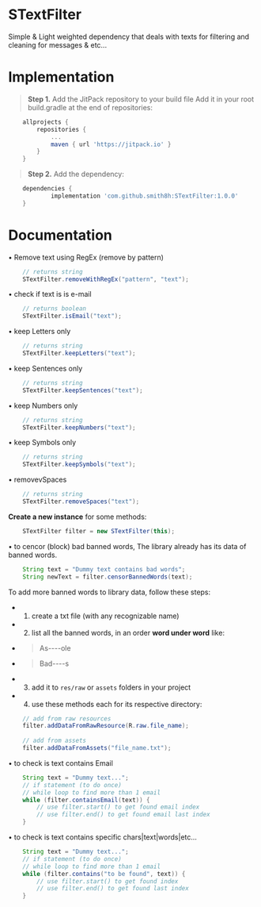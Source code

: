 # STextFilter
Simple & Light weighted dependency that deals with texts for filtering and cleaning for messages & etc...

# Implementation
> **Step 1.** Add the JitPack repository to your build file
> Add it in your root build.gradle at the end of repositories:
```gradle
	allprojects {
		repositories {
			...
			maven { url 'https://jitpack.io' }
		}
	}
```

> **Step 2.** Add the dependency:
```gradle
	dependencies {
	        implementation 'com.github.smith8h:STextFilter:1.0.0'
	}
```

# Documentation
• Remove text using RegEx (remove by pattern)
```java
    // returns string
    STextFilter.removeWithRegEx("pattern", "text");
```
• check if text is is e-mail
```java
    // returns boolean
    STextFilter.isEmail("text");
```
• keep Letters only
```java
    // returns string
    STextFilter.keepLetters("text");
```
• keep Sentences only
```java
    // returns string
    STextFilter.keepSentences("text");
```
• keep Numbers only
```java
    // returns string
    STextFilter.keepNumbers("text");
```
• keep Symbols only
```java
    // returns string
    STextFilter.keepSymbols("text");
```
• removevSpaces
```java
    // returns string
    STextFilter.removeSpaces("text");
```

**Create a new instance** for some methods:
```java
    STextFilter filter = new STextFilter(this);
```
• to cencor (block) bad banned words, The library already has its data of banned words.
```java
    String text = "Dummy text contains bad words";
    String newText = filter.censorBannedWords(text);
```

To add more banned words to library data, follow these steps:
- 1. create a txt file (with any recognizable name)
- 2. list all the banned words, in an order **word under word** like:
 - > As----ole
 - > Bad----s
- 3. add it to `res/raw` or `assets` folders in your project
- 4. use these methods each for its respective directory:
```java
    // add from raw resources
    filter.addDataFromRawResource(R.raw.file_name);
    
    // add from assets
    filter.addDataFromAssets("file_name.txt");
```

• to check is text contains Email
```java
    String text = "Dummy text...";
    // if statement (to do once)
    // while loop to find more than 1 email
    while (filter.containsEmail(text)) {
        // use filter.start() to get found email index
        // use filter.end() to get found email last index
    }
```
• to check is text contains specific chars|text|words|etc...
```java
    String text = "Dummy text...";
    // if statement (to do once)
    // while loop to find more than 1 email
    while (filter.contains("to be found", text)) {
        // use filter.start() to get found index
        // use filter.end() to get found last index
    }
```


